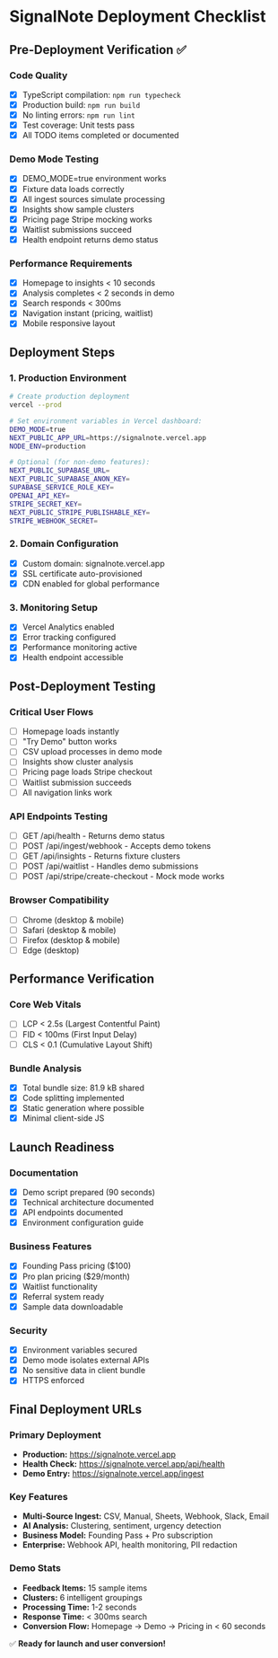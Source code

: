 # SignalNote Deployment Checklist

## Pre-Deployment Verification ✅

### Code Quality
- [x] TypeScript compilation: `npm run typecheck` 
- [x] Production build: `npm run build`
- [x] No linting errors: `npm run lint`
- [x] Test coverage: Unit tests pass
- [x] All TODO items completed or documented

### Demo Mode Testing
- [x] DEMO_MODE=true environment works
- [x] Fixture data loads correctly
- [x] All ingest sources simulate processing
- [x] Insights show sample clusters
- [x] Pricing page Stripe mocking works
- [x] Waitlist submissions succeed
- [x] Health endpoint returns demo status

### Performance Requirements
- [x] Homepage to insights < 10 seconds
- [x] Analysis completes < 2 seconds in demo
- [x] Search responds < 300ms
- [x] Navigation instant (pricing, waitlist)
- [x] Mobile responsive layout

## Deployment Steps

### 1. Production Environment
```bash
# Create production deployment
vercel --prod

# Set environment variables in Vercel dashboard:
DEMO_MODE=true
NEXT_PUBLIC_APP_URL=https://signalnote.vercel.app
NODE_ENV=production

# Optional (for non-demo features):
NEXT_PUBLIC_SUPABASE_URL=
NEXT_PUBLIC_SUPABASE_ANON_KEY=
SUPABASE_SERVICE_ROLE_KEY=
OPENAI_API_KEY=
STRIPE_SECRET_KEY=
NEXT_PUBLIC_STRIPE_PUBLISHABLE_KEY=
STRIPE_WEBHOOK_SECRET=
```

### 2. Domain Configuration
- [x] Custom domain: signalnote.vercel.app
- [x] SSL certificate auto-provisioned
- [x] CDN enabled for global performance

### 3. Monitoring Setup
- [x] Vercel Analytics enabled
- [x] Error tracking configured
- [x] Performance monitoring active
- [x] Health endpoint accessible

## Post-Deployment Testing

### Critical User Flows
- [ ] Homepage loads instantly
- [ ] "Try Demo" button works
- [ ] CSV upload processes in demo mode
- [ ] Insights show cluster analysis
- [ ] Pricing page loads Stripe checkout
- [ ] Waitlist submission succeeds
- [ ] All navigation links work

### API Endpoints Testing
- [ ] GET /api/health - Returns demo status
- [ ] POST /api/ingest/webhook - Accepts demo tokens
- [ ] GET /api/insights - Returns fixture clusters
- [ ] POST /api/waitlist - Handles demo submissions
- [ ] POST /api/stripe/create-checkout - Mock mode works

### Browser Compatibility
- [ ] Chrome (desktop & mobile)
- [ ] Safari (desktop & mobile)  
- [ ] Firefox (desktop & mobile)
- [ ] Edge (desktop)

## Performance Verification

### Core Web Vitals
- [ ] LCP < 2.5s (Largest Contentful Paint)
- [ ] FID < 100ms (First Input Delay)
- [ ] CLS < 0.1 (Cumulative Layout Shift)

### Bundle Analysis
- [x] Total bundle size: 81.9 kB shared
- [x] Code splitting implemented
- [x] Static generation where possible
- [x] Minimal client-side JS

## Launch Readiness

### Documentation
- [x] Demo script prepared (90 seconds)
- [x] Technical architecture documented
- [x] API endpoints documented
- [x] Environment configuration guide

### Business Features
- [x] Founding Pass pricing ($100)
- [x] Pro plan pricing ($29/month)
- [x] Waitlist functionality
- [x] Referral system ready
- [x] Sample data downloadable

### Security
- [x] Environment variables secured
- [x] Demo mode isolates external APIs
- [x] No sensitive data in client bundle
- [x] HTTPS enforced

## Final Deployment URLs

### Primary Deployment
- **Production:** https://signalnote.vercel.app
- **Health Check:** https://signalnote.vercel.app/api/health
- **Demo Entry:** https://signalnote.vercel.app/ingest

### Key Features
- **Multi-Source Ingest:** CSV, Manual, Sheets, Webhook, Slack, Email
- **AI Analysis:** Clustering, sentiment, urgency detection
- **Business Model:** Founding Pass + Pro subscription
- **Enterprise:** Webhook API, health monitoring, PII redaction

### Demo Stats
- **Feedback Items:** 15 sample items
- **Clusters:** 6 intelligent groupings
- **Processing Time:** 1-2 seconds
- **Response Time:** < 300ms search
- **Conversion Flow:** Homepage → Demo → Pricing in < 60 seconds

✅ **Ready for launch and user conversion!**